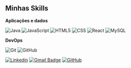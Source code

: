 
## Minhas Skills

**Aplicações e dados**

![Java](https://img.shields.io/badge/-Java-333333?style=flat&logo=Java&logoColor=007396)
![JavaScript](https://img.shields.io/badge/-JavaScript-333333?style=flat&logo=javascript)
![HTML5](https://img.shields.io/badge/-HTML5-333333?style=flat&logo=HTML5)
![CSS](https://img.shields.io/badge/-CSS-333333?style=flat&logo=CSS3&logoColor=1572B6)
![React](https://img.shields.io/badge/-React-333333?style=flat&logo=react)
![MySQL](https://img.shields.io/badge/-MySQL-333333?style=flat&logo=mysql)

**DevOps**

![Git](https://img.shields.io/badge/-Git-333333?style=flat&logo=git)
![GitHub](https://img.shields.io/badge/-GitHub-333333?style=flat&logo=github)


[![Linkedin](https://img.shields.io/badge/-LinkedIn-blue?style=flat-square&logo=Linkedin&logoColor=white&link=https://www.linkedin.com/in/luanarev/)](https://www.linkedin.com/in/luanarev/)
[![Gmail Badge](https://img.shields.io/badge/-luanarevbd@gmail.com-006bed?style=flat-square&logo=Gmail&logoColor=white&link=mailto:luanarevbd@gmail.com)](mailto:luanarevbd@gmail.com)
[![GitHub](https://img.shields.io/github/followers/luarev?label=follow&style=social)](https://github.com/luarev)
